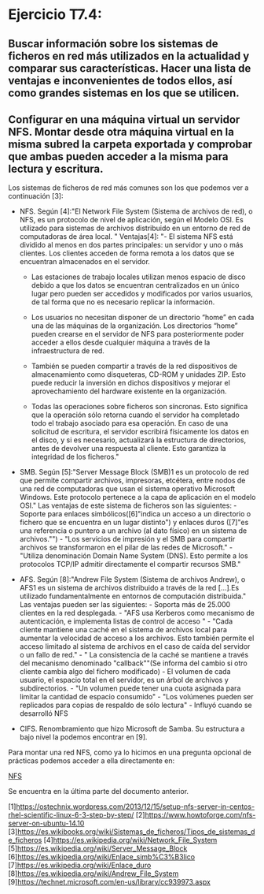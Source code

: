# Ejercicio T7.4:
## Buscar información sobre los sistemas de ficheros en red más utilizados en la actualidad y comparar sus características. Hacer una lista de ventajas e inconvenientes de todos ellos, así como grandes sistemas en los que se utilicen.
## Configurar en una máquina virtual un servidor NFS. Montar desde otra máquina virtual en la misma subred la carpeta exportada y comprobar que ambas pueden acceder a la misma para lectura y escritura.

Los sistemas de ficheros de red más comunes son los que podemos ver a continuación [3]:


- NFS. Según [4]:"El Network File System (Sistema de archivos de red), o NFS, es un protocolo de nivel de aplicación, según el Modelo OSI. Es utilizado para sistemas de archivos distribuido en un entorno de red de computadoras de área local. "
Ventajas[4]:
    "- El sistema NFS está dividido al menos en dos partes principales: un servidor y uno o más clientes. Los clientes acceden de forma remota a los datos que se encuentran almacenados en el servidor.

    - Las estaciones de trabajo locales utilizan menos espacio de disco debido a que los datos se encuentran centralizados en un único lugar pero pueden ser accedidos y modificados por varios usuarios, de tal forma que no es necesario replicar la información.

    - Los usuarios no necesitan disponer de un directorio “home” en cada una de las máquinas de la organización. Los directorios “home” pueden crearse en el servidor de NFS para posteriormente poder acceder a ellos desde cualquier máquina a través de la infraestructura de red.

    - También se pueden compartir a través de la red dispositivos de almacenamiento como disqueteras, CD-ROM y unidades ZIP. Esto puede reducir la inversión en dichos dispositivos y mejorar el aprovechamiento del hardware existente en la organización.
            
    - Todas las operaciones sobre ficheros son síncronas. Esto significa que la operación sólo retorna cuando el servidor ha completado todo el trabajo asociado para esa operación. En caso de una solicitud de escritura, el servidor escribirá físicamente los datos en el disco, y si es necesario, actualizará la estructura de directorios, antes de devolver una respuesta al cliente. Esto garantiza la integridad de los ficheros."
            
- SMB. Según [5]:"Server Message Block (SMB)1 es un protocolo de red que permite compartir archivos, impresoras, etcétera, entre nodos de una red de computadoras que usan el sistema operativo Microsoft Windows.
    Este protocolo pertenece a la capa de aplicación en el modelo OSI."
    Las ventajas de este sistema de ficheros son las siguientes:
        - Soporte para enlaces simbólicos([6]"indica un acceso a un directorio o fichero que se encuentra en un lugar distinto") y enlaces duros ([7]"es una referencia o puntero a un archivo (al dato físico) en un sistema de archivos."")
        - "Los servicios de impresión y el SMB para compartir archivos se transformaron en el pilar de las redes de Microsoft."
        - "Utiliza denominación Domain Name System (DNS). Esto permite a los protocolos TCP/IP admitir directamente el compartir recursos SMB."
    
- AFS. Según [8]:"Andrew File System (Sistema de archivos Andrew), o AFS1 es un sistema de archivos distribuido a través de la red [...].Es utilizado fundamentalmente en entornos de computación distribuida."
    Las ventajas pueden ser las siguientes:
        - Soporta más de 25.000 clientes en la red desplegada.
        - "AFS usa Kerberos como mecanismo de autenticación, e implementa listas de control de acceso "
        - "Cada cliente mantiene una caché en el sistema de archivos local para aumentar la velocidad de acceso a los archivos. Esto también permite el acceso limitado al sistema de archivos en el caso de caída del servidor o un fallo de red."
        - " La consistencia de la caché se mantiene a través del mecanismo denominado "callback""(Se informa del cambio si otro cliente cambia algo del fichero modificado)
        - El volumen de cada usuario, el espacio total en el servidor, es un árbol de archivos y subdirectorios.
        - "Un volumen puede tener una cuota asignada para limitar la cantidad de espacio consumido"
        - "Los volúmenes pueden ser replicados para copias de respaldo de sólo lectura"
        - Influyó cuando se desarrolló NFS
    
- CIFS. Renombramiento que hizo Microsoft de Samba. Su estructura a bajo nivel la podemos encontrar
    en [9].
    
Para montar una red NFS, como ya lo hicimos en una pregunta opcional de prácticas podemos acceder a ella directamente en:

[NFS](https://github.com/alguacilaguamara/Servidores-Web-de-Altas-Prestaciones/blob/master/Pr%C3%A1cticas/Pr%C3%A1ctica6/Pr%C3%A1ctica6.md)

Se encuentra en la última parte del documento anterior.


[1]https://ostechnix.wordpress.com/2013/12/15/setup-nfs-server-in-centos-rhel-scientific-linux-6-3-step-by-step/
[2]https://www.howtoforge.com/nfs-server-on-ubuntu-14.10  
[3]https://es.wikibooks.org/wiki/Sistemas_de_ficheros/Tipos_de_sistemas_de_ficheros
[4]https://es.wikipedia.org/wiki/Network_File_System
[5]https://es.wikipedia.org/wiki/Server_Message_Block
[6]https://es.wikipedia.org/wiki/Enlace_simb%C3%B3lico
[7]https://es.wikipedia.org/wiki/Enlace_duro
[8]https://es.wikipedia.org/wiki/Andrew_File_System
[9]https://technet.microsoft.com/en-us/library/cc939973.aspx
